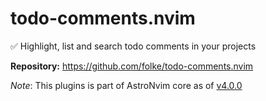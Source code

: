 # todo-comments.nvim

✅ Highlight, list and search todo comments in your projects

**Repository:** <https://github.com/folke/todo-comments.nvim>

_Note_: This plugins is part of AstroNvim core as of [v4.0.0](https://github.com/AstroNvim/AstroNvim/releases/tag/v4.0.0)

<!-- vim: set ft=markdown: -->
